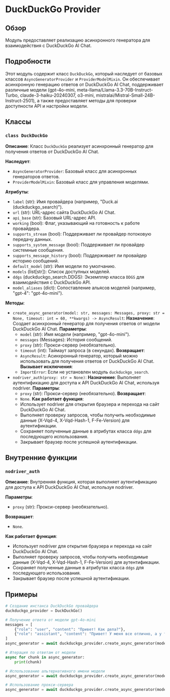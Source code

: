# DuckDuckGo Provider

## Обзор

Модуль предоставляет реализацию асинхронного генератора для взаимодействия с DuckDuckGo AI Chat. 

## Подробности

Этот модуль содержит класс `DuckDuckGo`, который наследует от базовых классов `AsyncGeneratorProvider` и `ProviderModelMixin`. Он обеспечивает асинхронную генерацию ответов от DuckDuckGo AI Chat, поддерживает различные модели (gpt-4o-mini, meta-llama/Llama-3.3-70B-Instruct-Turbo, claude-3-haiku-20240307, o3-mini, mistralai/Mistral-Small-24B-Instruct-2501), а также предоставляет методы для проверки доступности API и настройки модели.

## Классы

### `class DuckDuckGo`

**Описание**: Класс `DuckDuckGo` реализует асинхронный генератор для получения ответов от DuckDuckGo AI Chat. 

**Наследует**: 
- `AsyncGeneratorProvider`: Базовый класс для асинхронных генераторов ответов.
- `ProviderModelMixin`: Базовый класс для управления моделями.

**Атрибуты**:
- `label` (str): Имя провайдера (например, "Duck.ai (duckduckgo_search)").
- `url` (str): URL-адрес сайта DuckDuckGo AI Chat.
- `api_base` (str): Базовый URL-адрес API.
- `working` (bool): Флаг, указывающий на готовность к работе провайдера.
- `supports_stream` (bool): Поддерживает ли провайдер потоковую передачу данных.
- `supports_system_message` (bool): Поддерживает ли провайдер системные сообщения.
- `supports_message_history` (bool): Поддерживает ли провайдер историю сообщений.
- `default_model` (str): Имя модели по умолчанию.
- `models` (list[str]): Список доступных моделей.
- `ddgs` (duckduckgo_search.DDGS): Экземпляр класса `DDGS` для взаимодействия с DuckDuckGo API.
- `model_aliases` (dict): Сопоставление альясов моделей (например, "gpt-4": "gpt-4o-mini").

**Методы**:

- `create_async_generator(model: str, messages: Messages, proxy: str = None, timeout: int = 60, **kwargs) -> AsyncResult`: 
    **Назначение**: Создает асинхронный генератор для получения ответов от модели DuckDuckGo AI Chat.
    **Параметры**:
    - `model` (str): Имя модели (например, "gpt-4o-mini").
    - `messages` (Messages): История сообщений.
    - `proxy` (str): Прокси-сервер (необязательно).
    - `timeout` (int): Таймаут запроса (в секундах).
    **Возвращает**:
    - `AsyncResult`: Асинхронный генератор, который можно использовать для получения ответов от DuckDuckGo AI Chat.
    **Вызывает исключения**:
    - `ImportError`: Если не установлен модуль `duckduckgo_search`.
- `nodriver_auth(proxy: str = None)`:
    **Назначение**: Выполняет аутентификацию для доступа к API DuckDuckGo AI Chat, используя nodriver.
    **Параметры**:
    - `proxy` (str): Прокси-сервер (необязательно).
    **Возвращает**:
    - `None`.
    **Как работает функция**:
    - Использует nodriver для открытия браузера и перехода на сайт DuckDuckGo AI Chat.
    - Выполняет проверку запросов, чтобы получить необходимые данные (X-Vqd-4, X-Vqd-Hash-1, F-Fe-Version) для аутентификации.
    - Сохраняет полученные данные в атрибутах класса `ddgs` для последующего использования.
    - Закрывает браузер после успешной аутентификации.

## Внутренние функции

### `nodriver_auth`

**Описание**:  Внутренняя функция, которая выполняет аутентификацию для доступа к API DuckDuckGo AI Chat, используя nodriver.

**Параметры**:
- `proxy` (str): Прокси-сервер (необязательно).

**Возвращает**:
- `None`.

**Как работает функция**:
- Использует nodriver для открытия браузера и перехода на сайт DuckDuckGo AI Chat.
- Выполняет проверку запросов, чтобы получить необходимые данные (X-Vqd-4, X-Vqd-Hash-1, F-Fe-Version) для аутентификации.
- Сохраняет полученные данные в атрибутах класса `ddgs` для последующего использования.
- Закрывает браузер после успешной аутентификации.

## Примеры

```python
# Создание инстанса DuckDuckGo провайдера
duckduckgo_provider = DuckDuckGo()

# Получение ответа от модели gpt-4o-mini
messages = [
    {"role": "user", "content": "Привет! Как дела?"},
    {"role": "assistant", "content": "Привет! У меня все отлично, а у тебя?"},
]
async_generator = await duckduckgo_provider.create_async_generator(model="gpt-4o-mini", messages=messages)

# Итерация по ответам от модели
async for chunk in async_generator:
    print(chunk)

# Использование альтернативного имени модели
async_generator = await duckduckgo_provider.create_async_generator(model="gpt-4", messages=messages)

# Использование прокси-сервера
async_generator = await duckduckgo_provider.create_async_generator(model="gpt-4o-mini", messages=messages, proxy="http://your_proxy:port")
```